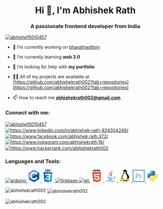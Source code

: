 
<h1 align="center">Hi 👋, I'm Abhishek Rath</h1>
<h3 align="center">A passionate frontend developer from India</h3>




<p align="left"> <a href="https://twitter.com/abhishe15010457" target="blank"><img src="https://img.shields.io/twitter/follow/abhishe15010457?logo=twitter&style=for-the-badge" alt="abhishe15010457" /></a> </p>

- 🔭 I’m currently working on [bharattradition](https://bharattradition.com/)

- 🌱 I’m currently learning **web 3.0**

- 🤝 I’m looking for help with **my portfolio**

- 👨‍💻 All of my projects are available at [https://github.com/abhishekrath002?tab=repositories](https://github.com/abhishekrath002?tab=repositories)

- 📫 How to reach me **abhishekrath002@gmail.com**

<h3 align="left">Connect with me:</h3>
<p align="left">
<a href="https://twitter.com/abhishe15010457" target="blank"><img align="center" src="https://raw.githubusercontent.com/rahuldkjain/github-profile-readme-generator/master/src/images/icons/Social/twitter.svg" alt="abhishe15010457" height="30" width="40" /></a>
<a href="https://linkedin.com/in/https://www.linkedin.com/in/abhishek-rath-824304249/" target="blank"><img align="center" src="https://raw.githubusercontent.com/rahuldkjain/github-profile-readme-generator/master/src/images/icons/Social/linked-in-alt.svg" alt="https://www.linkedin.com/in/abhishek-rath-824304249/" height="30" width="40" /></a>
<a href="https://fb.com/https://www.facebook.com/abhishek.rath.372/" target="blank"><img align="center" src="https://raw.githubusercontent.com/rahuldkjain/github-profile-readme-generator/master/src/images/icons/Social/facebook.svg" alt="https://www.facebook.com/abhishek.rath.372/" height="30" width="40" /></a>
<a href="https://instagram.com/https://www.instagram.com/abhishekrath.16/" target="blank"><img align="center" src="https://raw.githubusercontent.com/rahuldkjain/github-profile-readme-generator/master/src/images/icons/Social/instagram.svg" alt="https://www.instagram.com/abhishekrath.16/" height="30" width="40" /></a>
<a href="https://www.hackerrank.com/https://www.hackerrank.com/abhishekrath002" target="blank"><img align="center" src="https://raw.githubusercontent.com/rahuldkjain/github-profile-readme-generator/master/src/images/icons/Social/hackerrank.svg" alt="https://www.hackerrank.com/abhishekrath002" height="30" width="40" /></a>
</p>

<h3 align="left">Languages and Tools:</h3>
<p align="left"> <a href="https://www.arduino.cc/" target="_blank" rel="noreferrer"> <img src="https://cdn.worldvectorlogo.com/logos/arduino-1.svg" alt="arduino" width="40" height="40"/> </a> <a href="https://www.cprogramming.com/" target="_blank" rel="noreferrer"> <img src="https://raw.githubusercontent.com/devicons/devicon/master/icons/c/c-original.svg" alt="c" width="40" height="40"/> </a> <a href="https://www.w3schools.com/css/" target="_blank" rel="noreferrer"> <img src="https://raw.githubusercontent.com/devicons/devicon/master/icons/css3/css3-original-wordmark.svg" alt="css3" width="40" height="40"/> </a> <a href="https://firebase.google.com/" target="_blank" rel="noreferrer"> <img src="https://www.vectorlogo.zone/logos/firebase/firebase-icon.svg" alt="firebase" width="40" height="40"/> </a> <a href="https://git-scm.com/" target="_blank" rel="noreferrer"> <img src="https://www.vectorlogo.zone/logos/git-scm/git-scm-icon.svg" alt="git" width="40" height="40"/> </a> <a href="https://www.w3.org/html/" target="_blank" rel="noreferrer"> <img src="https://raw.githubusercontent.com/devicons/devicon/master/icons/html5/html5-original-wordmark.svg" alt="html5" width="40" height="40"/> </a> <a href="https://www.java.com" target="_blank" rel="noreferrer"> <img src="https://raw.githubusercontent.com/devicons/devicon/master/icons/java/java-original.svg" alt="java" width="40" height="40"/> </a> <a href="https://www.linux.org/" target="_blank" rel="noreferrer"> <img src="https://raw.githubusercontent.com/devicons/devicon/master/icons/linux/linux-original.svg" alt="linux" width="40" height="40"/> </a> <a href="https://www.photoshop.com/en" target="_blank" rel="noreferrer"> <img src="https://raw.githubusercontent.com/devicons/devicon/master/icons/photoshop/photoshop-line.svg" alt="photoshop" width="40" height="40"/> </a> <a href="https://www.python.org" target="_blank" rel="noreferrer"> <img src="https://raw.githubusercontent.com/devicons/devicon/master/icons/python/python-original.svg" alt="python" width="40" height="40"/> </a> </p>

<p><img align="left" src="https://github-readme-stats.vercel.app/api/top-langs?username=abhishekrath002&show_icons=true&locale=en&layout=compact" alt="abhishekrath002" /></p>

<p>&nbsp;<img align="center" src="https://github-readme-stats.vercel.app/api?username=abhishekrath002&show_icons=true&locale=en" alt="abhishekrath002" /></p>

<p><img align="center" src="https://github-readme-streak-stats.herokuapp.com/?user=abhishekrath002&" alt="abhishekrath002" /></p>
